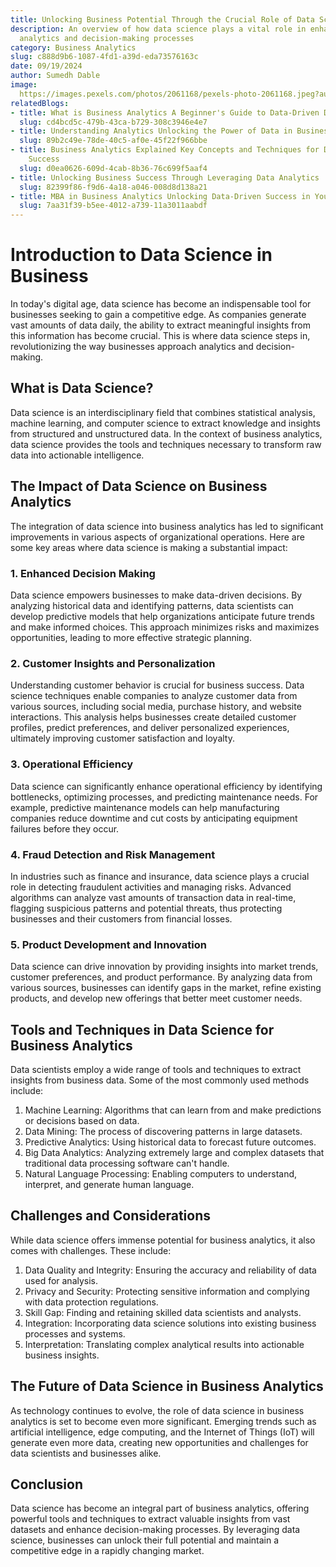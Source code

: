 ```yaml
---
title: Unlocking Business Potential Through the Crucial Role of Data Science in Analytics
description: An overview of how data science plays a vital role in enhancing business
  analytics and decision-making processes
category: Business Analytics
slug: c888d9b6-1087-4fd1-a39d-eda73576163c
date: 09/19/2024
author: Sumedh Dable
image: 
  https://images.pexels.com/photos/2061168/pexels-photo-2061168.jpeg?auto=compress&cs=tinysrgb&w=600
relatedBlogs:
- title: What is Business Analytics A Beginner's Guide to Data-Driven Decision Making
  slug: cd4bcd5c-479b-43ca-b729-308c3946e4e7
- title: Understanding Analytics Unlocking the Power of Data in Business
  slug: 89b2c49e-78de-40c5-af0e-45f22f966bbe
- title: Business Analytics Explained Key Concepts and Techniques for Data-Driven
    Success
  slug: d0ea0626-609d-4cab-8b36-76c699f5aaf4
- title: Unlocking Business Success Through Leveraging Data Analytics
  slug: 82399f86-f9d6-4a18-a046-008d8d138a21
- title: MBA in Business Analytics Unlocking Data-Driven Success in Your Career
  slug: 7aa31f39-b5ee-4012-a739-11a3011aabdf
---
```


# Introduction to Data Science in Business

In today's digital age, data science has become an indispensable tool for businesses seeking to gain a competitive edge. As companies generate vast amounts of data daily, the ability to extract meaningful insights from this information has become crucial. This is where data science steps in, revolutionizing the way businesses approach analytics and decision-making.

## What is Data Science?

Data science is an interdisciplinary field that combines statistical analysis, machine learning, and computer science to extract knowledge and insights from structured and unstructured data. In the context of business analytics, data science provides the tools and techniques necessary to transform raw data into actionable intelligence.

## The Impact of Data Science on Business Analytics

The integration of data science into business analytics has led to significant improvements in various aspects of organizational operations. Here are some key areas where data science is making a substantial impact:

### 1. Enhanced Decision Making

Data science empowers businesses to make data-driven decisions. By analyzing historical data and identifying patterns, data scientists can develop predictive models that help organizations anticipate future trends and make informed choices. This approach minimizes risks and maximizes opportunities, leading to more effective strategic planning.

### 2. Customer Insights and Personalization

Understanding customer behavior is crucial for business success. Data science techniques enable companies to analyze customer data from various sources, including social media, purchase history, and website interactions. This analysis helps businesses create detailed customer profiles, predict preferences, and deliver personalized experiences, ultimately improving customer satisfaction and loyalty.

### 3. Operational Efficiency

Data science can significantly enhance operational efficiency by identifying bottlenecks, optimizing processes, and predicting maintenance needs. For example, predictive maintenance models can help manufacturing companies reduce downtime and cut costs by anticipating equipment failures before they occur.

### 4. Fraud Detection and Risk Management

In industries such as finance and insurance, data science plays a crucial role in detecting fraudulent activities and managing risks. Advanced algorithms can analyze vast amounts of transaction data in real-time, flagging suspicious patterns and potential threats, thus protecting businesses and their customers from financial losses.

### 5. Product Development and Innovation

Data science can drive innovation by providing insights into market trends, customer preferences, and product performance. By analyzing data from various sources, businesses can identify gaps in the market, refine existing products, and develop new offerings that better meet customer needs.

## Tools and Techniques in Data Science for Business Analytics

Data scientists employ a wide range of tools and techniques to extract insights from business data. Some of the most commonly used methods include:

1. Machine Learning: Algorithms that can learn from and make predictions or decisions based on data.
2. Data Mining: The process of discovering patterns in large datasets.
3. Predictive Analytics: Using historical data to forecast future outcomes.
4. Big Data Analytics: Analyzing extremely large and complex datasets that traditional data processing software can't handle.
5. Natural Language Processing: Enabling computers to understand, interpret, and generate human language.

## Challenges and Considerations

While data science offers immense potential for business analytics, it also comes with challenges. These include:

1. Data Quality and Integrity: Ensuring the accuracy and reliability of data used for analysis.
2. Privacy and Security: Protecting sensitive information and complying with data protection regulations.
3. Skill Gap: Finding and retaining skilled data scientists and analysts.
4. Integration: Incorporating data science solutions into existing business processes and systems.
5. Interpretation: Translating complex analytical results into actionable business insights.

## The Future of Data Science in Business Analytics

As technology continues to evolve, the role of data science in business analytics is set to become even more significant. Emerging trends such as artificial intelligence, edge computing, and the Internet of Things (IoT) will generate even more data, creating new opportunities and challenges for data scientists and businesses alike.

## Conclusion

Data science has become an integral part of business analytics, offering powerful tools and techniques to extract valuable insights from vast datasets and enhance decision-making processes. By leveraging data science, businesses can unlock their full potential and maintain a competitive edge in a rapidly changing market.
